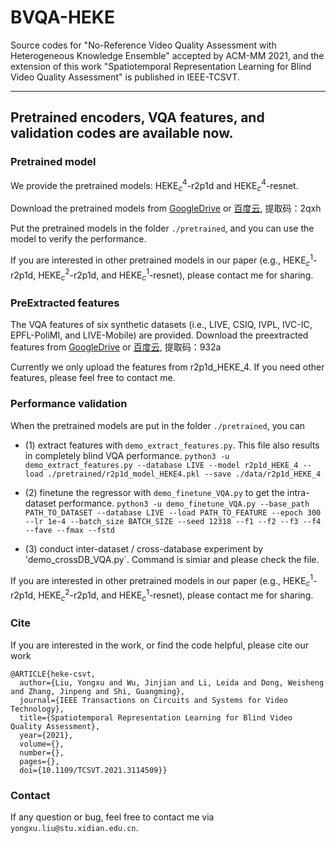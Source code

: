 # BVQA-HEKE

Source codes for "No-Reference Video Quality Assessment with Heterogeneous Knowledge Ensemble" accepted by ACM-MM 2021, and the extension of this work "Spatiotemporal Representation Learning for Blind Video Quality Assessment" is published in IEEE-TCSVT.

---------------------
Pretrained encoders, VQA features, and validation codes are available now.
-----------------------

### Pretrained model

We provide the pretrained models: HEKE$_c^4$-r2p1d and HEKE$_c^4$-resnet. 

Download the pretrained models from [GoogleDrive](https://drive.google.com/drive/folders/1NzTdDEafcGcHQrMxzc2qAmwWmL9Pk0Xx?usp=sharing) or [百度云](https://pan.baidu.com/s/1ej1snlAM4n1gdMm0AP7AmA), 提取码：2qxh

Put the pretrained models in the folder `./pretrained`, and you can use the model to verify the performance.

If you are interested in other pretrained models in our paper (e.g., HEKE$_c^1$-r2p1d, HEKE$_c^2$-r2p1d, and HEKE$_c^1$-resnet), please contact me for sharing.

### PreExtracted features

The VQA features of six synthetic datasets (i.e., LIVE, CSIQ, IVPL, IVC-IC, EPFL-PoliMI, and LIVE-Mobile) are provided. Download the preextracted features from [GoogleDrive](https://drive.google.com/drive/folders/1XArB2E2qd4P0OLBKP0qDck5Ioq66nPAH?usp=sharing) or [百度云](https://pan.baidu.com/s/1OsgYJs5Pi7WZfxhk6M_qrg), 提取码：932a

Currently we only upload the features from r2p1d_HEKE_4. If you need other features, please feel free to contact me.

### Performance validation

When the pretrained models are put in the folder `./pretrained`, you can 

- (1) extract features with `demo_extract_features.py`. This file also results in completely blind VQA performance. 
`python3 -u demo_extract_features.py --database LIVE --model r2p1d_HEKE_4 --load ./pretrained/r2p1d_model_HEKE4.pkl --save ./data/r2p1d_HEKE_4`

- (2) finetune the regressor with `demo_finetune_VQA.py` to get the intra-dataset performance.
`python3 -u demo_finetune_VQA.py --base_path PATH_TO_DATASET --database LIVE --load PATH_TO_FEATURE --epoch 300 --lr 1e-4 --batch_size BATCH_SIZE --seed 12318 --f1 --f2 --f3 --f4 --fave --fmax --fstd`

- (3) conduct inter-dataset / cross-database experiment by 'demo_crossDB_VQA.py`. Command is simiar and please check the file.

If you are interested in other pretrained models in our paper (e.g., HEKE$_c^1$-r2p1d, HEKE$_c^2$-r2p1d, and HEKE$_c^1$-resnet), please contact me for sharing.

### Cite
If you are interested in the work, or find the code helpful, please cite our work
```
@ARTICLE{heke-csvt,
  author={Liu, Yongxu and Wu, Jinjian and Li, Leida and Dong, Weisheng and Zhang, Jinpeng and Shi, Guangming},
  journal={IEEE Transactions on Circuits and Systems for Video Technology}, 
  title={Spatiotemporal Representation Learning for Blind Video Quality Assessment}, 
  year={2021},
  volume={},
  number={},
  pages={},
  doi={10.1109/TCSVT.2021.3114509}}
```

### Contact

If any question or bug, feel free to contact me via `yongxu.liu@stu.xidian.edu.cn`.
